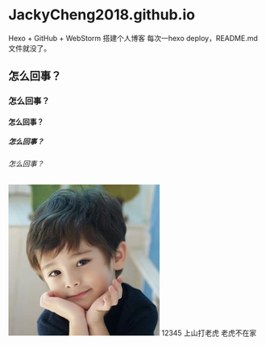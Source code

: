 # JackyCheng2018.github.io
Hexo + GitHub + WebStorm 搭建个人博客
每次一hexo deploy，README.md文件就没了。
## 怎么回事？
### 怎么回事？
#### 怎么回事？
##### 怎么回事？
###### 怎么回事？
![好可爱啊](/images/keai.jpg)
12345
上山打老虎
老虎不在家